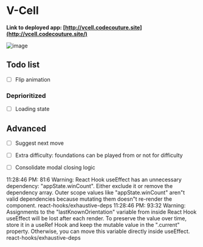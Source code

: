 # V-Cell

**Link to deployed app: [http://vcell.codecouture.site](http://vcell.codecouture.site/)**

![image](https://github.com/judeclark19/v-cell/assets/69258086/6ece0c50-7c48-4cb0-bb75-eb4f6a343a8b)

## Todo list

- [ ] Flip animation

### Deprioritized

- [ ] Loading state

## Advanced

- [ ] Suggest next move
- [ ] Extra difficulty: foundations can be played from or not for difficulty

- [ ] Consolidate modal closing logic

11:28:46 PM: 81:6 Warning: React Hook useEffect has an unnecessary dependency: "appState.winCount". Either exclude it or remove the dependency array. Outer scope values like "appState.winCount" aren"t valid dependencies because mutating them doesn"t re-render the component. react-hooks/exhaustive-deps
11:28:46 PM: 93:32 Warning: Assignments to the "lastKnownOrientation" variable from inside React Hook useEffect will be lost after each render. To preserve the value over time, store it in a useRef Hook and keep the mutable value in the ".current" property. Otherwise, you can move this variable directly inside useEffect. react-hooks/exhaustive-deps
